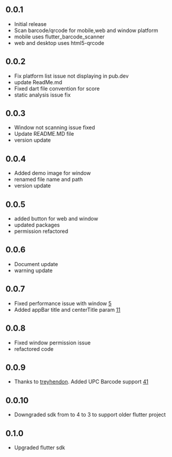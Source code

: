 ## 0.0.1

* Initial release
* Scan barcode/qrcode for mobile,web and window platform
* mobile uses flutter_barcode_scanner
* web and desktop uses html5-qrcode

## 0.0.2

* Fix platform list issue not displaying in pub.dev
* update ReadMe.md
* Fixed dart file convention for score
* static analysis issue fix
## 0.0.3
* Window not scanning issue fixed
* Update README.MD file
* version update

## 0.0.4
* Added demo image for window
* renamed file name and path
* version update

## 0.0.5
* added button for web and window
* updated packages
* permission refactored

## 0.0.6
* Document update
* warning update


## 0.0.7
* Fixed performance issue with window [5](https://github.com/CodingWithTashi/simple_barcode_scanner/issues/5)
* Added appBar title and centerTitle param [11](https://github.com/CodingWithTashi/simple_barcode_scanner/issues/11)

## 0.0.8
* Fixed window permission issue
* refactored code

## 0.0.9
* Thanks to [treyhendon](https://github.com/treyhendon). Added UPC Barcode support [41](https://github.com/CodingWithTashi/simple_barcode_scanner/issues/41)

## 0.0.10
* Downgraded sdk from to 4 to 3 to support older flutter project

## 0.1.0
* Upgraded flutter sdk